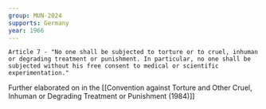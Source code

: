 ```yaml
---
group: MUN-2024
supports: Germany
year: 1966
---
```

	Article 7 - "No one shall be subjected to torture or to cruel, inhuman or degrading treatment or punishment. In particular, no one shall be subjected without his free consent to medical or scientific experimentation."
Further elaborated on in the [[Convention against Torture and Other Cruel, Inhuman or Degrading Treatment or Punishment (1984)]]
	